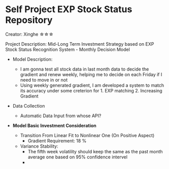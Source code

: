 # Self Project EXP Stock Status Repository
Creator: Xinghe ☆☆☆

Project Description: Mid-Long Term Investment Strategy based on EXP Stock Status Recognition System - Monthly Decision Model
* Model Description:
    * I am gonna test all stock data in last month data to decide the gradient and renew weekly, helping me to decide on each Friday if I need to move in or not
    * Using weekly generated gradient, I am developed a system to match its accuracy under some creterion for 1. EXP matching 2. Increasing Gradient

* Data Collection
    * Automatic Data Input from whose API?
      
* **Model Basic Investment Consideration**
    * Transition From Linear Fit to Nonlinear One (On Positive Aspect)
        * Gradient Requirement: 18 %
    * Variance Stability:
        * The fifth week volatility should keep the same as the past month average one based on 95% confidence intervel
        * 
